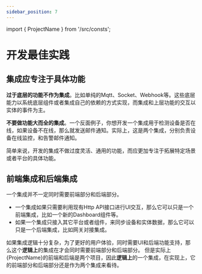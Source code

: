 ```yaml
---
sidebar_position: 7
---
```


import { ProjectName } from '/src/consts';

# 开发最佳实践

## 集成应专注于具体功能
**过于底层的功能不作为集成**。比如单纯的Mqtt、Socket、Webhook等。这些底层能力以系统底层组件或者集成自己的依赖的方式实现，而集成和上层功能的交互以实体的事件为主。

**不要做功能大而全的集成**。一个反面例子，你想开发一个集成用于检测设备是否在线，如果设备不在线，那么就发送邮件通知。实际上，这是两个集成，分别负责设备在线监控，和告警邮件通知。

简单来说，开发的集成不做过度灵活、通用的功能，而应更加专注于拓展特定场景或者平台的具体功能。

## 前端集成和后端集成
一个集成并不一定同时需要前端部分和后端部分。
* 一个集成如果只需要利用现有Http API接口进行UI交互，那么它可以只是一个前端集成，比如一个新的Dashboard组件等。
* 如果一个集成只接入其它平台或者组件，来同步设备和实体数据，那么它可以只是一个后端集成，比如网关对接集成。

如果集成逻辑十分复杂，为了更好的用户体验，同时需要UI和后端功能支持，那么这个**逻辑上**的集成在才会同时需要前端部分和后端部分。
但是实际上{ProjectName}的前端和后端是两个项目，因此**逻辑上**的一个集成，在实现上，它的前端部分和后端部分还是作为两个集成来看待。
